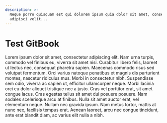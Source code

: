```yaml
---
description: >-
  Neque porro quisquam est qui dolorem ipsum quia dolor sit amet, consectetur,
  adipisci velit...
---
```


# Test GitBook

Lorem ipsum dolor sit amet, consectetur adipiscing elit. Nam urna turpis, commodo vel finibus eu, viverra sit amet nisi. Curabitur libero felis, laoreet ut lectus nec, consequat pharetra sapien. Maecenas commodo risus sed volutpat fermentum. Orci varius natoque penatibus et magnis dis parturient montes, nascetur ridiculus mus. Morbi in consectetur nibh. Suspendisse sem odio, viverra ac sapien ut, efficitur ullamcorper neque. Morbi lacinia orci eu dolor aliquet tristique nec a justo. Cras vel porttitor erat, sit amet congue lacus. Cras egestas tellus sit amet dui posuere posuere. Nam sodales scelerisque arcu at finibus. Nulla sit amet auctor erat, vel elementum neque. Nullam nec gravida ipsum. Nam metus tortor, mattis at nunc nec, facilisis tempus erat. Aenean laoreet, arcu nec congue tincidunt, ante erat blandit diam, ac varius elit nulla a nibh.
